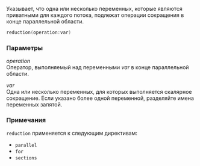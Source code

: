 Указывает, что одна или несколько переменных, которые являются приватными для каждого потока, подлежат операции сокращения в конце параллельной области.

```cpp
reduction(operation:var)
```

### Параметры

*operation*<br/>
Оператор, выполняемый над переменными *var* в конце параллельной области.

*var*<br/>
Одна или несколько переменных, для которых выполняется скалярное сокращение. Если указано более одной переменной, разделяйте имена переменных запятой.

### Примечания

`reduction` применяется к следующим директивам:

- `parallel`
- `for`
- `sections`